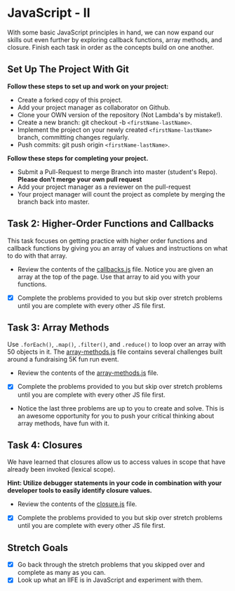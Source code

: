 # JavaScript - II

With some basic JavaScript principles in hand, we can now expand our skills out even further by exploring callback functions, array methods, and closure. Finish each task in order as the concepts build on one another.

## Set Up The Project With Git

**Follow these steps to set up and work on your project:**

- Create a forked copy of this project.
- Add your project manager as collaborator on Github.
- Clone your OWN version of the repository (Not Lambda's by mistake!).
- Create a new branch: git checkout -b `<firstName-lastName>`.
- Implement the project on your newly created `<firstName-lastName>` branch, committing changes regularly.
- Push commits: git push origin `<firstName-lastName>`.

**Follow these steps for completing your project.**

- Submit a Pull-Request to merge <firstName-lastName> Branch into master (student's Repo). **Please don't merge your own pull request**
- Add your project manager as a reviewer on the pull-request
- Your project manager will count the project as complete by merging the branch back into master.

## Task 2: Higher-Order Functions and Callbacks

This task focuses on getting practice with higher order functions and callback functions by giving you an array of values and instructions on what to do with that array.

- Review the contents of the [callbacks.js](assignments/callbacks.js) file. Notice you are given an array at the top of the page. Use that array to aid you with your functions.
- [x] Complete the problems provided to you but skip over stretch problems until you are complete with every other JS file first.

## Task 3: Array Methods

Use `.forEach()`, `.map()`, `.filter()`, and `.reduce()` to loop over an array with 50 objects in it. The [array-methods.js](assignments/array-methods.js) file contains several challenges built around a fundraising 5K fun run event.

- Review the contents of the [array-methods.js](assignments/array-methods.js) file.
- [x] Complete the problems provided to you but skip over stretch problems until you are complete with every other JS file first.
- Notice the last three problems are up to you to create and solve. This is an awesome opportunity for you to push your critical thinking about array methods, have fun with it.

## Task 4: Closures

We have learned that closures allow us to access values in scope that have already been invoked (lexical scope).

**Hint: Utilize debugger statements in your code in combination with your developer tools to easily identify closure values.**

- Review the contents of the [closure.js](assignments/closure.js) file.
- [x] Complete the problems provided to you but skip over stretch problems until you are complete with every other JS file first.

## Stretch Goals

- [x] Go back through the stretch problems that you skipped over and complete as many as you can.
- [x] Look up what an IIFE is in JavaScript and experiment with them.
